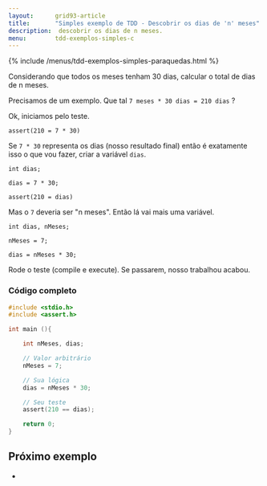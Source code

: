 ```yaml
---
layout:      grid93-article
title:       "Simples exemplo de TDD - Descobrir os dias de 'n' meses"
description:  descobrir os dias de n meses.
menu:        tdd-exemplos-simples-c
---
```


{% include /menus/tdd-exemplos-simples-paraquedas.html %}

Considerando que todos os meses tenham 30 dias, calcular o total de dias de n meses.

Precisamos de um exemplo. Que tal `7 meses * 30 dias = 210 dias` ?

Ok, iniciamos pelo teste.

    assert(210 = 7 * 30)

Se `7 * 30` representa os dias (nosso resultado final) então é exatamente isso o que vou fazer, criar a variável `dias`.

    int dias;

    dias = 7 * 30;

    assert(210 = dias)

Mas o `7` deveria ser "n meses". Então lá vai mais uma variável.

    int dias, nMeses;

    nMeses = 7;

    dias = nMeses * 30;

Rode o teste (compile e execute). Se passarem, nosso trabalhou acabou.



### Código completo

```c
#include <stdio.h>
#include <assert.h>

int main (){

    int nMeses, dias;

    // Valor arbitrário
    nMeses = 7;

    // Sua lógica
    dias = nMeses * 30;

    // Seu teste
    assert(210 == dias);

    return 0;
}
```



Próximo exemplo
---

- []()
